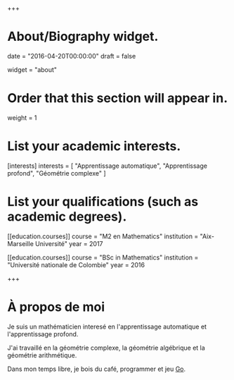 +++
# About/Biography widget.

date = "2016-04-20T00:00:00"
draft = false

widget = "about"

# Order that this section will appear in.
weight = 1

# List your academic interests.
[interests]
  interests = [
    "Apprentissage automatique",
    "Apprentissage profond",
    "Géométrie complexe"
]

# List your qualifications (such as academic degrees).
[[education.courses]]
  course = "M2 en Mathematics"
  institution = "Aix-Marseille Université"
  year = 2017

[[education.courses]]
  course = "BSc in Mathematics"
  institution = "Université nationale de Colombie"
  year = 2016
 
+++

# À propos de moi

Je suis un mathématicien interesé en l'apprentissage automatique et l'apprentissage profond.

J'ai travaillé en la géométrie complexe, la géométrie algébrique et la géométrie arithmétique.

Dans mon temps libre, je bois du café, programmer et jeu [Go](http://en.wikipedia.org/wiki/Go_%28game%29).